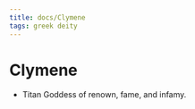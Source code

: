 ```yaml
---
title: docs/Clymene
tags: greek deity
---
```


# Clymene 
- Titan Goddess of renown, fame, and infamy.